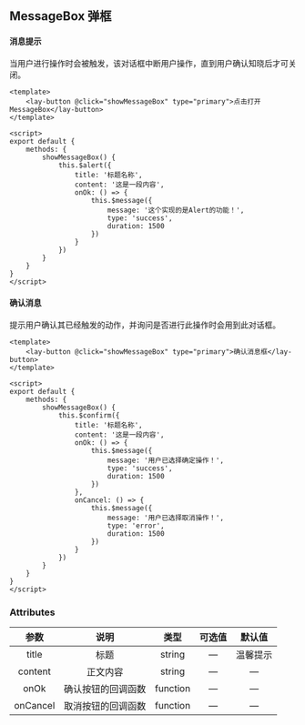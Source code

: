 ## MessageBox 弹框

#### 消息提示

 当用户进行操作时会被触发，该对话框中断用户操作，直到用户确认知晓后才可关闭。 

<message-box-one></message-box-one>

```vue
<template>
	<lay-button @click="showMessageBox" type="primary">点击打开MessageBox</lay-button>
</template>

<script>
export default {
	methods: {
		showMessageBox() {
			this.$alert({
				title: '标题名称',
				content: '这是一段内容',
				onOk: () => {
					this.$message({
						message: '这个实现的是Alert的功能！',
						type: 'success',
						duration: 1500
					})
				}
			})
		}
	}
}
</script>
```

#### 确认消息

 提示用户确认其已经触发的动作，并询问是否进行此操作时会用到此对话框。 

<message-box-two></message-box-two>

```vue
<template>
	<lay-button @click="showMessageBox" type="primary">确认消息框</lay-button>
</template>

<script>
export default {
	methods: {
		showMessageBox() {
			this.$confirm({
				title: '标题名称',
				content: '这是一段内容',
				onOk: () => {
					this.$message({
						message: '用户已选择确定操作！',
						type: 'success',
						duration: 1500
					})
				},
				onCancel: () => {
					this.$message({
						message: '用户已选择取消操作！',
						type: 'error',
						duration: 1500
					})
				}
			})
		}
	}
}
</script>
```



### Attributes

|   参数   |        说明        |   类型   |     可选值      |  默认值  |
| :------: | :----------------: | :------: | :-------------: | :------: |
|  title   |        标题        |  string  |        —        | 温馨提示 |
| content  |      正文内容      |  string  |        —        |    —     |
|   onOk   | 确认按钮的回调函数 | function |        —        |    —     |
| onCancel | 取消按钮的回调函数 | function |        —        |    —     |
